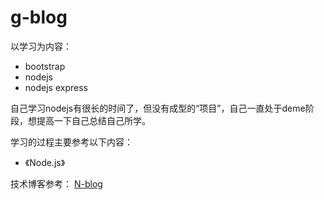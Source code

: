 # g-blog
以学习为内容：
- bootstrap
- nodejs
- nodejs express

自己学习nodejs有很长的时间了，但没有成型的“项目”，自己一直处于deme阶段，想提高一下自己总结自己所学。

学习的过程主要参考以下内容：
* 《Node.js》

技术博客参考：
[N-blog](https://github.com/nswbmw/N-blog)
